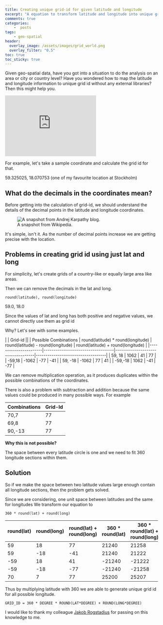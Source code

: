 ```yaml
---
title: Creating unique grid-id for given latitude and longitude
excerpt: "A equation to transform latitude and longitude into unique grid-id without using any external libraries."
comments: true
categories:
    -  posts
tags:
    - geo-spatial
header:
  overlay_image: /assets/images/grid_world.png
  overlay_filter: "0.5"
toc: true
toc_sticky: true
---
```


Given geo-spatial data, have you got into a  situation to do the analysis
on an area or city or country level? Have you wondered how to map the latitude and 
longitude information to unique grid id without any external libraries?
Then this might help you.

<div class="mapouter align-right">
    <div class="gmap_canvas">
        <iframe width="300" height="200" id="gmap_canvas" src="https://maps.google.com/maps?q=59.325025,%2018.070753&t=&z=15&ie=UTF8&iwloc=&output=embed" frameborder="0" scrolling="no" marginheight="0" marginwidth="0"></iframe>
    </div>
    <style>
        .mapouter{position:relative;text-align:right;height:200px;width:300px;}
        .gmap_canvas {overflow:hidden;background:none!important;height:200px;width:300px;}
    </style>
</div> 

For example, let's take a sample coordinate and calculate the grid id for that.

59.325025, 18.070753 (one of my favourite location at Stockholm)





## What do the decimals in the coordinates mean?

Before getting into the calculation of grid-id, we should understand the details of the decimal points in the latitude and 
longitude coordinates.

<figure class="align-center">
  <img src="{{ site.url }}{{ site.baseurl }}/assets/images/decimal_degrees_latlong.png" alt="A snapshot from Andrej Karpathy blog.">
  <figcaption>A snapshot from Wikipedia.</figcaption>
</figure> 

It's simple, isn't it. As the number of decimal points increase we are getting precise with the location.



## Problems in creating grid id using just lat and long

For simplicity, let's create grids of a country-like or equally large area like areas.

Then we can remove the decimals in the lat and long.
```
round(latitude), round(longitude)
```
59.0, 18.0

Since the values of lat and long has both positive and negative values, we cannot directly use them as grid id

Why? Let's see with some examples.

|                       |                                                   Grid-id                                                   ||
| Possible Combinations | round(latitude) * round(longitude) | round(latitude) - round(longitude) | round(latitude) + round(longitude) |
|-----------------------|------------------------------------|------------------------------------|------------------------------------|
| 59, 18                | 1062                               | 41                                 | 77                                 |
| -59,18                | -1062                              | -77                                | -41                                |
| 59, -18               | -1062                              | 77                                 | 41                                 |
| -59,-18               | 1062                               | -41                                | -77                                |


We can remove multiplication operation, as it produces duplicates within the possible combinations of the coordinates. 

There is also a problem with subtraction and addition because the same values could be produced in many possible ways. For example

| Combinations | Grid-Id |
|--------------|---------|
| 70,7         | 77      |
| 69,8         | 77      |
| 90,-13       | 77      |

**Why this is not possible?**

The space between every latitude circle is one and we need to fit 360 longitude sections within them. 

## Solution

So if we make the space between two latitude values large enough contain all longitude sections, then the problem gets solved.

Since we are considering, one unit space between latitudes and the same for longitudes
We transform our equation to
```
360 * round(lat) + round(long)
```

| round(lat) | round(long) | round(lat) + round(long) | 360 * round(lat)  | 360 * round(lat) + round(long) |
|------------|-------------|--------------------------|-------------------|--------------------------------|
| 59         | 18          | 77                       | 21240             | 21258                          |
| 59         | -18         | -41                      | 21240             | 21222                          |
| -59        | 18          | 41                       | -21240            | -21222                         |
| -59        | -18         | -77                      | -21240            | -21258                         |
| 70         | 7           | 77                       | 25200             | 25207                          |


Thus by multiplying latitude with 360 we are able to generate unique grid id for all possible longitude.

```
GRID_ID = 360 * DEGREE * ROUND(LAT*DEGREE) + ROUND(LONG*DEGREE)
```

I would like to thank my colleague [Jakob Rogstadius](https://se.linkedin.com/in/jakobrogstadius) for passing
on this knowledge to me. 